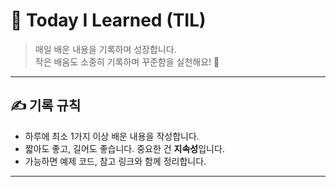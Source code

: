 # 📘 Today I Learned (TIL)

> 매일 배운 내용을 기록하며 성장합니다.  
> 작은 배움도 소중히 기록하며 꾸준함을 실천해요! 💪

---

## ✍️ 기록 규칙

- 하루에 최소 1가지 이상 배운 내용을 작성합니다.
- 짧아도 좋고, 길어도 좋습니다. 중요한 건 **지속성**입니다.
- 가능하면 예제 코드, 참고 링크와 함께 정리합니다.

---